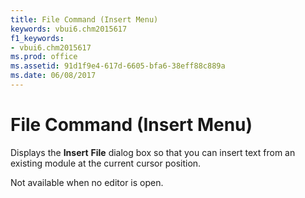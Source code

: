 ```yaml
---
title: File Command (Insert Menu)
keywords: vbui6.chm2015617
f1_keywords:
- vbui6.chm2015617
ms.prod: office
ms.assetid: 91d1f9e4-617d-6605-bfa6-38eff88c889a
ms.date: 06/08/2017
---
```



# File Command (Insert Menu)

Displays the **Insert** **File** dialog box so that you can insert text from an existing module at the current cursor position.

Not available when no editor is open.

